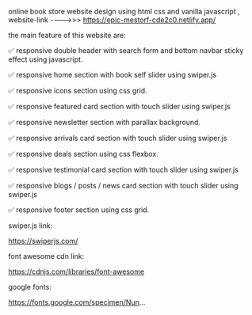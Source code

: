 online book store website design using html css and vanilla javascript , website-link ---->>> https://epic-mestorf-cde2c0.netlify.app/

the main feature of this website are:

✅ responsive double header with search form and bottom navbar sticky effect using javascript.

✅ responsive home section with book self slider using swiper.js

✅ responsive icons section using css grid.

✅ responsive featured card section with touch slider using swiper.js

✅ responsive newsletter section with parallax background.

✅ responsive arrivals card section with touch slider using swiper.js

✅ responsive deals section using css flexbox.

✅ responsive testimonial card section with touch slider using swiper.js

✅ responsive  blogs / posts / news card section with touch slider using swiper.js

✅ responsive footer section using css grid.


swiper.js link:

https://swiperjs.com/

font awesome cdn link:

https://cdnjs.com/libraries/font-awesome

google fonts:

https://fonts.google.com/specimen/Nun...
